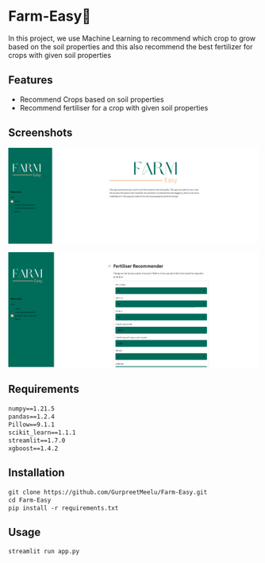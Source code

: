 
# Farm-Easy🌾
In this project, we use Machine Learning to recommend which crop to grow based on
the soil properties and this also recommend the best fertilizer for crops with given soil properties



## Features

- Recommend Crops based on soil properties
- Recommend fertiliser for a crop with given soil properties

## Screenshots

![App Screenshot](https://github.com/GurpreetMeelu/Farm-Easy/blob/main/png/Screenshot%202022-06-15%20133804.png?raw=true)


![App Screenshot](https://github.com/GurpreetMeelu/Farm-Easy/blob/main/png/Screenshot%202022-06-15%20134231.png?raw=true)




## Requirements

```
numpy==1.21.5
pandas==1.2.4
Pillow==9.1.1
scikit_learn==1.1.1
streamlit==1.7.0
xgboost==1.4.2
```

## Installation 
```
git clone https://github.com/GurpreetMeelu/Farm-Easy.git
cd Farm-Easy
pip install -r requirements.txt
```
## Usage
```
streamlit run app.py
```



